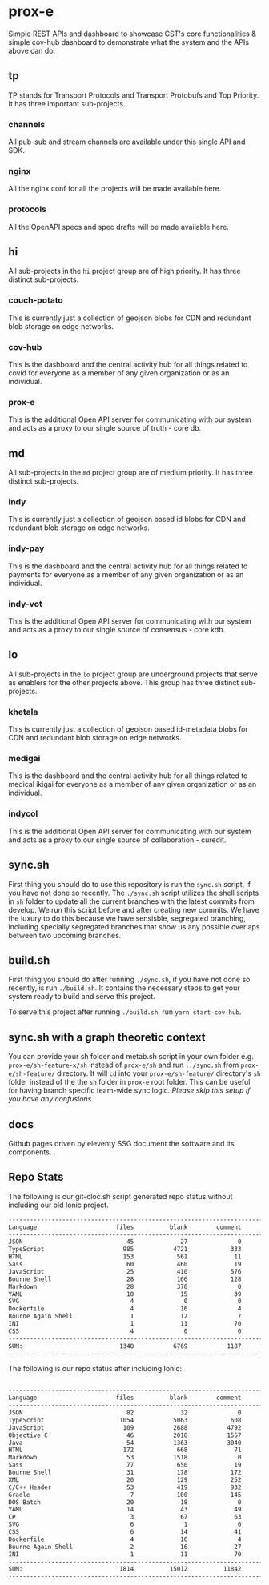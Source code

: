 # prox-e

Simple REST APIs and dashboard to showcase CST's core functionalities & simple cov-hub dashboard to demonstrate what the system and the APIs above can do.

## tp

TP stands for Transport Protocols and Transport Protobufs and Top Priority. It has three important sub-projects.

### channels

All pub-sub and stream channels are available under this single API and SDK.

### nginx

All the nginx conf for all the projects will be made available here. 

### protocols

All the OpenAPI specs and spec drafts will be made available here.

## hi

All sub-projects in the `hi` project group are of high priority. It has three distinct sub-projects.

### couch-potato

This is currently just a collection of geojson blobs for CDN and redundant blob storage on edge networks. 

### cov-hub

This is the dashboard and the central activity hub for all things related to covid for everyone as a member of any given organization or as an individual. 

### prox-e

This is the additional Open API server for communicating with our system and acts as a proxy to our single source of truth - core db.


## md

All sub-projects in the `md` project group are of medium priority. It has three distinct sub-projects.

### indy

This is currently just a collection of geojson based id blobs for CDN and redundant blob storage on edge networks. 

### indy-pay

This is the dashboard and the central activity hub for all things related to payments for everyone as a member of any given organization or as an individual. 

### indy-vot

This is the additional Open API server for communicating with our system and acts as a proxy to our single source of consensus - core kdb.


## lo

All sub-projects in the `lo` project group are underground projects that serve as enablers for the other projects above. This group has three distinct sub-projects.

### khetala

This is currently just a collection of geojson based id-metadata blobs for CDN and redundant blob storage on edge networks. 

### medigai

This is the dashboard and the central activity hub for all things related to medical ikigai for everyone as a member of any given organization or as an individual. 

### indycol

This is the additional Open API server for communicating with our system and acts as a proxy to our single source of collaboration - curedit.

## sync.sh

First thing you should do to use this repository is run the `sync.sh` script, if you have not done so recently. The `./sync.sh` script utilizes the shell scripts in `sh` folder to update all the current branches with the latest commits from develop. We run this script before and after creating new commits. 
We have the luxury to do this because we have sensisble, segregated branching, including specially segregated branches that show us any possible overlaps between two upcoming branches.

## build.sh

First thing you should do after running `./sync.sh`, if you have not done so recently, is run `./build.sh`. It contains the necessary steps to get your system ready to build and serve this project.

To serve this project after running `./build.sh`, run `yarn start-cov-hub`.

## sync.sh with a graph theoretic context

You can provide your sh folder and metab.sh script in your own folder e.g. `prox-e/sh-feature-x/sh` instead of `prox-e/sh` and run `../sync.sh` from `prox-e/sh-feature/` directory. 
It will `cd` into your `prox-e/sh-feature/` directory's `sh` folder instead of the the `sh` folder in `prox-e` root folder. This can be useful for having branch specific team-wide sync logic. 
*Please skip this setup if you have any confusions.*


## docs

Github pages driven by eleventy SSG document the software and its components. .

## Repo Stats

The following is our git-cloc.sh script generated repo status without including our old Ionic project.

```Bash
--------------------------------------------------------------------------------
Language                      files          blank        comment           code
--------------------------------------------------------------------------------
JSON                             45             27              0          29769
TypeScript                      985           4721            333          24394
HTML                            153            561             11           4860
Sass                             60            460             19           2648
JavaScript                       25            410            576           1267
Bourne Shell                     28            166            128           1204
Markdown                         28            370              0            752
YAML                             10             15             39            211
SVG                               4              0              0            196
Dockerfile                        4             16              4             47
Bourne Again Shell                1             12              7             41
INI                               1             11             70             21
CSS                               4              0              0              4
--------------------------------------------------------------------------------
SUM:                           1348           6769           1187          65414
--------------------------------------------------------------------------------
```

The following is our repo status after including Ionic:

```Bash

--------------------------------------------------------------------------------
Language                      files          blank        comment           code
--------------------------------------------------------------------------------
JSON                             82             32              0          46080
TypeScript                     1054           5063            608          26351
JavaScript                      109           2688           4792          13542
Objective C                      46           2018           1557           7791
Java                             54           1363           3040           7322
HTML                            172            668             71           5622
Markdown                         53           1518              0           4209
Sass                             77            650             19           3482
Bourne Shell                     31            178            172           1242
XML                              20            129            252            827
C/C++ Header                     53            419            932            774
Gradle                            7            100            145            592
DOS Batch                        20             18              0            450
YAML                             14             43             49            366
C#                                3             67             63            305
SVG                               6              1              0            198
CSS                               6             14             41             84
Dockerfile                        4             16              4             47
Bourne Again Shell                2             16             27             47
INI                               1             11             70             21
--------------------------------------------------------------------------------
SUM:                           1814          15012          11842         119352
--------------------------------------------------------------------------------

```
